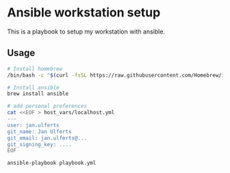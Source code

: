 # Ansible workstation setup
This is a playbook to setup my workstation with ansible.


## Usage
```bash
# Install homebrew
/bin/bash -c "$(curl -fsSL https://raw.githubusercontent.com/Homebrew/install/HEAD/install.sh)" && (echo; echo 'eval "$(/opt/homebrew/bin/brew shellenv)"') >> /Users/jan.ulferts/.zprofile && eval "$(/opt/homebrew/bin/brew shellenv)"

# Install ansible
brew install ansible

# add personal preferences
cat <<EOF > host_vars/localhost.yml
---
user: jan.ulferts
git_name: Jan Ulferts
git_email: jan.ulferts@...
git_signing_key: ....
EOF

ansible-playbook playbook.yml
```
